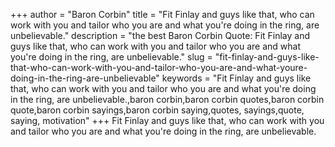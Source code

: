 +++
author = "Baron Corbin"
title = "Fit Finlay and guys like that, who can work with you and tailor who you are and what you're doing in the ring, are unbelievable."
description = "the best Baron Corbin Quote: Fit Finlay and guys like that, who can work with you and tailor who you are and what you're doing in the ring, are unbelievable."
slug = "fit-finlay-and-guys-like-that-who-can-work-with-you-and-tailor-who-you-are-and-what-youre-doing-in-the-ring-are-unbelievable"
keywords = "Fit Finlay and guys like that, who can work with you and tailor who you are and what you're doing in the ring, are unbelievable.,baron corbin,baron corbin quotes,baron corbin quote,baron corbin sayings,baron corbin saying,quotes, sayings,quote, saying, motivation"
+++
Fit Finlay and guys like that, who can work with you and tailor who you are and what you're doing in the ring, are unbelievable.
